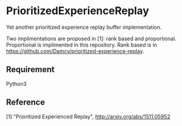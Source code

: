 # PrioritizedExperienceReplay
Yet another prioritized experience replay buffer implementation.

Two implimentations are proposed in [1]: rank based and proportional. Proportional is implimented in this repository. Rank based is in https://github.com/Damcy/prioritized-experience-replay.

## Requirement
Python3
## Reference
[1] "Prioritized Experienced Replay", http://arxiv.org/abs/1511.05952 
